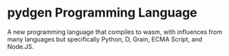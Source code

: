 # pydgen Programming Language

A new programming language that compiles to wasm, with influences from many languages but specifically Python, D, Grain, ECMA Script, and Node.JS.
